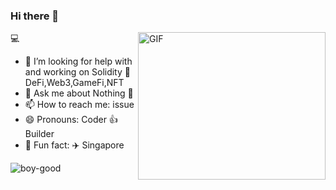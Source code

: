 ### Hi there 👋
💻
<img align="right" alt="GIF" src="https://github.com/abhisheknaiidu/abhisheknaiidu/blob/master/code.gif?raw=true" width="300" height="236" />
<!--
**boy-good/boy-good** is a ✨ _special_ ✨ repository because its `README.md` (this file) appears on your GitHub profile.

Here are some ideas to get you started:
-->




- 🔭 I’m looking for help with and working on Solidity 🫶 DeFi,Web3,GameFi,NFT
- 💬 Ask me about Nothing 🌱
- 📫 How to reach me: issue 
- 😄 Pronouns: Coder 👍 Builder
- 👯 Fun fact: ✈️ Singapore

<img align="left" src="https://github-readme-stats.vercel.app/api?username=boy-good&show_icons=true&theme=gotham" alt="boy-good" />
